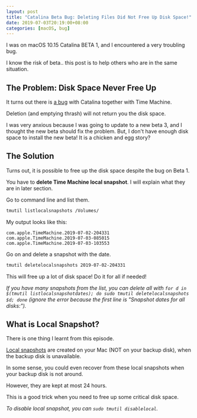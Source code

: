 ```yaml
---
layout: post
title: "Catalina Beta Bug: Deleting Files Did Not Free Up Disk Space!"
date: 2019-07-03T20:19:00+08:00
categories: [macOS, bug]
---
```


I was on macOS 10.15 Catalina BETA 1, and I encountered a very troubling bug.

I know the risk of beta.. this post is to help others who are in the same situation.

## The Problem: Disk Space Never Free Up

It turns out there is [a bug](https://forums.developer.apple.com/thread/117223) with Catalina together with Time Machine.

Deletion (and emptying thrash) will not return you the disk space.

I was very anxious because I was going to update to a new beta 3, and I thought the new beta should fix the problem. But, I don't have enough disk space to install the new beta! It is a chicken and egg story?

## The Solution

Turns out, it is possible to free up the disk space despite the bug on Beta 1.

You have to **delete Time Machine local snapshot**. I will explain what they are in later section.

Go to command line and list them.

```bash
tmutil listlocalsnapshots /Volumes/
```

My output looks like this:

```
com.apple.TimeMachine.2019-07-02-204331
com.apple.TimeMachine.2019-07-03-085015
com.apple.TimeMachine.2019-07-03-103553
```

Go on and delete a snapshot with the date.

```bash
tmutil deletelocalsnapshots 2019-07-02-204331
```

This will free up a lot of disk space! Do it for all if needed!

_If you have many snapshots from the list, you can delete all with `for d in $(tmutil listlocalsnapshotdates); do sudo tmutil deletelocalsnapshots $d; done` (ignore the error because the first line is "Snapshot dates for all disks:")._

## What is Local Snapshot?

There is one thing I learnt from this episode.

[Local snapshots](https://support.apple.com/en-us/HT204015) are created on your Mac (NOT on your backup disk), when the backup disk is unavailable.

In some sense, you could even recover from these local snapshots when your backup disk is not around.

However, they are kept at most 24 hours.

This is a good trick when you need to free up some critical disk space.

_To disable local snapshot, you can `sudo tmutil disablelocal`._
